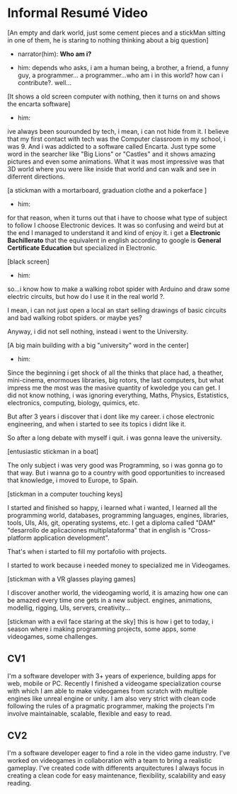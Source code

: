 # Informal Resumé Video
[An empty and dark world, just some cement pieces and a stickMan sitting in one of them, he is staring to nothing thinking about a big question]

- narrator(him): **Who am i?**

- him: depends who asks, i am a human being, a brother, a friend, a funny guy, a programmer...
a programmer...who am i in this world? how can i contribute?. well...

[It shows a old screen computer with nothing, then it turns on and shows the encarta software]
- him:

 ive always been sourounded by tech, i mean, i can not hide from it.
I believe that my first contact with tech was the Computer classroom in my school, i was 9. And i was addicted to a software called Encarta. Just type some word in the searcher like "Big Lions" or "Castles" and it shows amazing pictures and even some animations. What it was most impressive was that 3D world where you were like inside that world and can walk and see in diferrent directions.

[a stickman with  a mortarboard, graduation clothe and a pokerface ]

- him:

for that reason, when it turns out that i have to choose what type of subject to follow I choose Electronic devices. It was so confusing and weird but at the end I managed to understand it and kind of enjoy it.
i get a  **Electronic Bachillerato** that the equivalent in english according to google is **General Certificate Education** but specialized in Electronic. 

[black screen]

- him:

so...i know how to make a walking robot spider with Arduino and draw some electric circuits, but how do I use it in the real world ?.

I mean, i can not just open a local an start selling drawings of basic circuits and bad walking robot spiders. or maybe yes?

Anyway, i did not sell nothing, instead i went to the University. 

[A big main building with a big "university" word in the center]

- him:

Since the beginning i get shock of all the thinks that place had, a theather, mini-cinema, enormoues libraries, big rotors, the last computers, but what impress me the most was the masive quantity of kwoledge you can get. I did not know nothing, i was ignoring everything, Maths, Physics, Estatistics, electronics, computing, biology, quimics, etc. 

But after 3 years i discover that i dont like my career. i chose electronic engineering, and when i started to see its topics i didnt like it. 

So after a long debate with myself i quit. i was gonna leave the university.

[entusiastic stickman in a boat]

The only subject i was very good was Programming, so i was gonna go to that way. But i wanna go to a country with good opportunities to increased that knowledge, i moved to Europe, to Spain.

[stickman in a computer touching keys]

I started and finished so happy, i learned what i wanted, I learned all the programming world, databases, programming languages, engines, libraries, tools, UIs, AIs, git, operating systems, etc. 
I get a diploma called "DAM" "desarrollo de aplicaciones multiplataforma" that in english is "Cross-platform application development".

That's when i started to fill my portafolio with projects.

I started to work because i needed money to specialized me in Videogames.

[stickman with a VR glasses playing games]

I discover another world, the videogaming world, it is amazing how one can be amazed every time one gets in a new subject.
engines, animations, modellig, rigging, UIs, servers, creativity...

[stickman with a evil face staring at the sky]
this is how i get to today, i season where i making programming projects, some apps, some videogames, some challenges. 

## CV1
I'm a software developer with 3+ years of experience, building apps for web, mobile or PC. Recently I finished a videogame specialization course with which I am able to make videogames from scratch with multiple engines like unreal engine or unity.
I am also very strict with clean code following the rules of a pragmatic programmer, making the projects I'm involve maintainable, scalable, flexible and easy to read.

## CV2
I'm a software developer eager to find a role in the video game industry. I've worked on videogames in collaboration with a team to bring a realistic gameplay. I've created code with differents arquitectures I always focus in creating a clean code for easy maintenance, flexibility, scalability and easy reading.